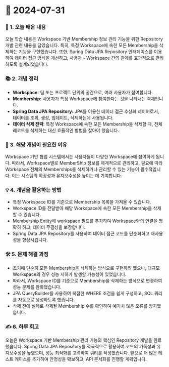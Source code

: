 # 📅 2024-07-31
### 📖 1. 오늘 배운 내용
오늘 학습 내용은 Workspace 기반 Membership 정보 관리 기능을 위한 Repository 개발 관련 내용을 담았습니다. 특히, 특정 Workspace에 속한 모든 Membership을 삭제하는 기능을 구현했습니다. 또한, Spring Data JPA Repository 인터페이스를 이용하여 데이터 접근 방식을 개선하고, 사용자 - Workspace 간의 관계를 효과적으로 관리하도록 설계되었습니다.

### 📚 2. 개념 정리
*   **Workspace:** 팀 또는 프로젝트 단위의 공간으로, 여러 사용자가 참여합니다.
*   **Membership:**  사용자가 특정 Workspace에 참여한다는 것을 나타내는 객체입니다.
*   **Spring Data JPA Repository:** JPA를 이용한 데이터 접근 추상화 레이어로서, 데이터를 조회, 생성, 업데이트, 삭제하는데 사용됩니다.
*   **데이터 삭제 전략**: 특정 Workspace에 속한 모든 Membership을 삭제할 때, 전체 레코드를 삭제하는 대신 효율적인 방법을 찾아야 했습니다.

### 🤔 3. 해당 개념이 필요한 이유
Workspace 기반 협업 시스템에서는 사용자들이 다양한 Workspace에 참여하게 됩니다. 따라서, Workspace별로 MemberShip 정보를 체계적으로 관리하고, 필요에 따라 Workspace 전체의 Memberships를 삭제하거나 관리할 수 있는 기능이 필수적입니다. 이는 시스템의 확장성과 유지보수성을 높이는 데 기여합니다.

### 💡 4. 개념을 활용하는 방법
*   특정 Workspace ID를 기준으로 Membership 목록을 가져올 수 있습니다.
*   Workspace ID를 전달받아 해당 Workspace에 속한 모든 Membership을 삭제할 수 있습니다.
*   Membership Entity에 workspace 필드를 추가하여 Workspace와의 연결을 명확히 하고, 데이터 무결성을 보장합니다.
*   Spring Data JPA Repository를 사용하여 데이터 접근 코드를 단순화하고 재사용성을 향상시킵니다.

### 🛠️ 5. 문제 해결 과정
*   초기에 단순히 모든 Membership을 삭제하는 방식으로 구현하려 했으나, 대규모 Workspace의 경우 성능 저하가 발생할 가능성이 있었습니다.
*   따라서, Workspace ID를 기준으로 Membership을 삭제하는 방식으로 변경하여 성능 문제를 완화했습니다.
*   JPA QueryBuilder를 사용하여 복잡한 WHERE 조건을 쉽게 구성하고, SQL 쿼리를 자동으로 생성하도록 했습니다.
*   삭제 전에 실제로 삭제될 Membership 수를 확인하여 예기치 않은 오류를 방지했습니다.

### ✍️ 6. 하루 회고
오늘은 Workspace 기반 Membership 관리 기능의 핵심인 Repository 개발을 완료했습니다. Spring Data JPA Repository를 적극적으로 활용하여 코드의 가독성과 유지보수성을 높였으며, 성능 최적화를 고려하여 쿼리를 작성했습니다. 앞으로 더 많은 테스트 케이스를 추가하여 안정성을 확보하고, API 문서화를 진행할 계획입니다.